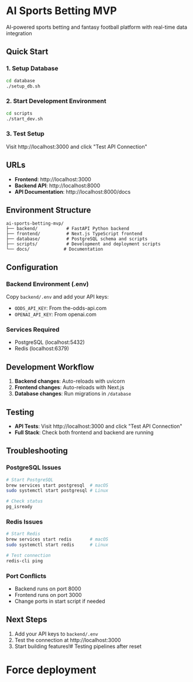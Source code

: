 # AI Sports Betting MVP

AI-powered sports betting and fantasy football platform with real-time data integration

## Quick Start

### 1. Setup Database
```bash
cd database
./setup_db.sh
```

### 2. Start Development Environment
```bash
cd scripts
./start_dev.sh
```

### 3. Test Setup
Visit http://localhost:3000 and click "Test API Connection"

## URLs
- **Frontend**: http://localhost:3000
- **Backend API**: http://localhost:8000
- **API Documentation**: http://localhost:8000/docs

## Environment Structure
```
ai-sports-betting-mvp/
├── backend/           # FastAPI Python backend
├── frontend/          # Next.js TypeScript frontend
├── database/          # PostgreSQL schema and scripts
├── scripts/           # Development and deployment scripts
└── docs/             # Documentation
```

## Configuration

### Backend Environment (.env)
Copy `backend/.env` and add your API keys:
- `ODDS_API_KEY`: From the-odds-api.com
- `OPENAI_API_KEY`: From openai.com

### Services Required
- PostgreSQL (localhost:5432)
- Redis (localhost:6379)

## Development Workflow

1. **Backend changes**: Auto-reloads with uvicorn
2. **Frontend changes**: Auto-reloads with Next.js
3. **Database changes**: Run migrations in `/database`

## Testing

- **API Tests**: Visit http://localhost:3000 and click "Test API Connection"
- **Full Stack**: Check both frontend and backend are running

## Troubleshooting

### PostgreSQL Issues
```bash
# Start PostgreSQL
brew services start postgresql  # macOS
sudo systemctl start postgresql # Linux

# Check status
pg_isready
```

### Redis Issues
```bash
# Start Redis
brew services start redis       # macOS
sudo systemctl start redis      # Linux

# Test connection
redis-cli ping
```

### Port Conflicts
- Backend runs on port 8000
- Frontend runs on port 3000
- Change ports in start script if needed

## Next Steps

1. Add your API keys to `backend/.env`
2. Test the connection at http://localhost:3000
3. Start building features!# Testing pipelines after reset
# Force deployment
